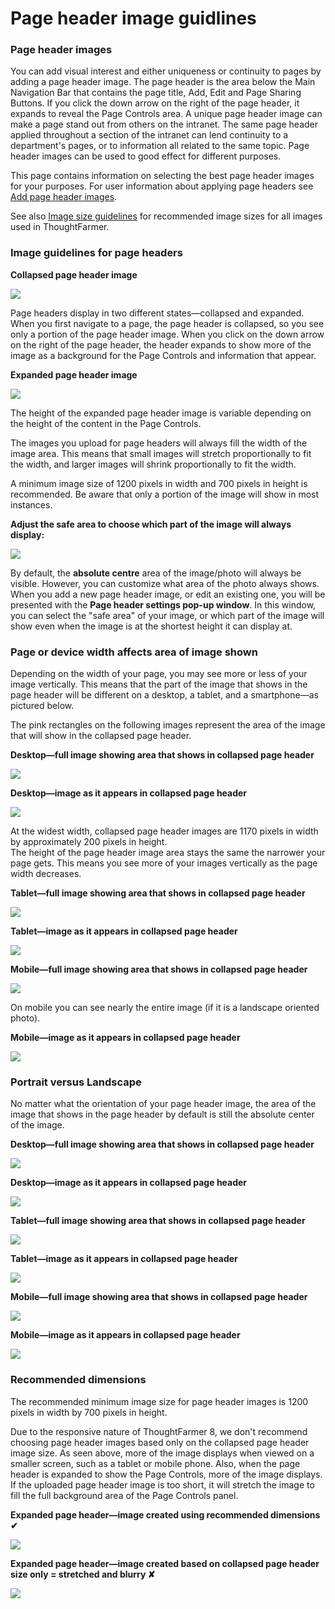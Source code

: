 # Page header image guidlines

### Page header images

You can add visual interest and either uniqueness or continuity to pages by adding a page header image. The page header is the area below the Main Navigation Bar that contains the page title, Add, Edit and Page Sharing Buttons. If you click the down arrow on the right of the page header, it expands to reveal the Page Controls area. A unique page header image can make a page stand out from others on the intranet. The same page header applied throughout a section of the intranet can lend continuity to a department's pages, or to information all related to the same topic. Page header images can be used to good effect for different purposes.  
  
This page contains information on selecting the best page header images for your purposes. For user information about applying page headers see [Add page header images](https://community.thoughtfarmer.com/content/105841).  
  
See also [Image size guidelines](https://community.thoughtfarmer.com/content/105973) for recommended image sizes for all images used in ThoughtFarmer.

### Image guidelines for page headers

**Collapsed page header image**

![](../../../../.gitbook/assets/1%20%28122%29.jpg)

Page headers display in two different states—collapsed and expanded. When you first navigate to a page, the page header is collapsed, so you see only a portion of the page header image. When you click on the down arrow on the right of the page header, the header expands to show more of the image as a background for the Page Controls and information that appear.  
  
**Expanded page header image**

![](../../../../.gitbook/assets/2%20%2879%29.jpg)

The height of the expanded page header image is variable depending on the height of the content in the Page Controls.  
  
The images you upload for page headers will always fill the width of the image area. This means that small images will stretch proportionally to fit the width, and larger images will shrink proportionally to fit the width.  
  
A minimum image size of 1200 pixels in width and 700 pixels in height is recommended. Be aware that only a portion of the image will show in most instances.  
  
**Adjust the safe area to choose which part of the image will always display:**

![](../../../../.gitbook/assets/3%20%2829%29.jpg)

By default, the **absolute centre** area of the image/photo will always be visible. However, you can customize what area of the photo always shows. When you add a new page header image, or edit an existing one, you will be presented with the **Page header settings pop-up window**. In this window, you can select the "safe area" of your image, or which part of the image will show even when the image is at the shortest height it can display at.

### Page or device width affects area of image shown

Depending on the width of your page, you may see more or less of your image vertically. This means that the part of the image that shows in the page header will be different on a desktop, a tablet, and a smartphone—as pictured below.  
  
The pink rectangles on the following images represent the area of the image that will show in the collapsed page header.  
  
**Desktop—full image showing area that shows in collapsed page header**

![](../../../../.gitbook/assets/4%20%2851%29.png)

**Desktop—image as it appears in collapsed page header**

![](../../../../.gitbook/assets/5%20%2836%29.png)

At the widest width, collapsed page header images are 1170 pixels in width by approximately 200 pixels in height.  
The height of the page header image area stays the same the narrower your page gets. This means you see more of your images vertically as the page width decreases.  
  
**Tablet—full image showing area that shows in collapsed page header**

![](../../../../.gitbook/assets/6%20%283%29.png)

**Tablet—image as it appears in collapsed page header**

![](../../../../.gitbook/assets/7%20%285%29.png)

**Mobile—full image showing area that shows in collapsed page header**

![](../../../../.gitbook/assets/8%20%289%29.png)

On mobile you can see nearly the entire image \(if it is a landscape oriented photo\).  
  
**Mobile—image as it appears in collapsed page header**

![](../../../../.gitbook/assets/9%20%281%29.png)

### Portrait versus Landscape

No matter what the orientation of your page header image, the area of the image that shows in the page header by default is still the absolute center of the image.  
  
**Desktop—full image showing area that shows in collapsed page header**

![](../../../../.gitbook/assets/10%20%286%29.png)

**Desktop—image as it appears in collapsed page header**

![](../../../../.gitbook/assets/11%20%285%29.png)

**Tablet—full image showing area that shows in collapsed page header**

![](../../../../.gitbook/assets/12%20%281%29.png)

**Tablet—image as it appears in collapsed page header**

![](../../../../.gitbook/assets/13%20%282%29.png)

**Mobile—full image showing area that shows in collapsed page header**

![](../../../../.gitbook/assets/14.png)

**Mobile—image as it appears in collapsed page header**

![](../../../../.gitbook/assets/15%20%283%29.png)

### Recommended dimensions

The recommended minimum image size for page header images is 1200 pixels in width by 700 pixels in height.  
  
Due to the responsive nature of ThoughtFarmer 8, we don't recommend choosing page header images based only on the collapsed page header image size. As seen above, more of the image displays when viewed on a smaller screen, such as a tablet or mobile phone. Also, when the page header is expanded to show the Page Controls, more of the image displays. If the uploaded page header image is too short, it will stretch the image to fill the full background area of the Page Controls panel.  
  
**Expanded page header—image created using recommended dimensions  ✔**

![](../../../../.gitbook/assets/16%20%282%29.png)

**Expanded page header—image created based on collapsed page header size only = stretched and blurry  ✘**

![](../../../../.gitbook/assets/17%20%281%29.png)



